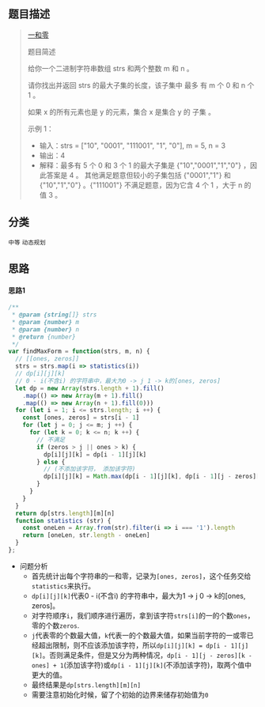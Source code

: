 ## 题目描述

> [一和零](https://leetcode-cn.com/problems/ones-and-zeroes/)
>
>题目简述
>
>给你一个二进制字符串数组 strs 和两个整数 m 和 n 。
>
>请你找出并返回 strs 的最大子集的长度，该子集中 最多 有 m 个 0 和 n 个 1 。
>
>如果 x 的所有元素也是 y 的元素，集合 x 是集合 y 的 子集 。
>
>示例 1：
> - 输入：strs = ["10", "0001", "111001", "1", "0"], m = 5, n = 3
> - 输出：4
> - 解释：最多有 5 个 0 和 3 个 1 的最大子集是 {"10","0001","1","0"} ，因此答案是 4 。
>其他满足题意但较小的子集包括 {"0001","1"} 和 {"10","1","0"} 。{"111001"} 不满足题意，因为它含 4 个 1 ，大于 n 的值 3 。


## 分类
`中等` `动态规划` 

## 思路
#### 思路1
```javascript
/**
 * @param {string[]} strs
 * @param {number} m
 * @param {number} n
 * @return {number}
 */
var findMaxForm = function(strs, m, n) {
  // [[ones, zeros]]
  strs = strs.map(i => statistics(i))
  // dp[i][j][k]
  // 0 - i(不含i) 的字符串中，最大为0 -> j 1 -> k的[ones, zeros]
  let dp = new Array(strs.length + 1).fill()
    .map(() => new Array(m + 1).fill()
    .map(() => new Array(n + 1).fill(0)))
  for (let i = 1; i <= strs.length; i ++) {
    const [ones, zeros] = strs[i - 1]
    for (let j = 0; j <= m; j ++) {
      for (let k = 0; k <= n; k ++) {
        // 不满足
        if (zeros > j || ones > k) {
          dp[i][j][k] = dp[i - 1][j][k]
        } else {
          // (不添加该字符， 添加该字符)
          dp[i][j][k] = Math.max(dp[i - 1][j][k], dp[i - 1][j - zeros][k - ones] + 1)
        }
      }
    }
  }
  return dp[strs.length][m][n]
  function statistics (str) {
    const oneLen = Array.from(str).filter(i => i === '1').length
    return [oneLen, str.length - oneLen]
  }
};
```
- 问题分析
  - 首先统计出每个字符串的一和零，记录为`[ones, zeros]`，这个任务交给`statistics`来执行。
  - `dp[i][j][k]`代表0 - i(不含i) 的字符串中，最大为1 -> j 0 -> k的[ones, zeros]。
  - 对字符顺序`i`，我们顺序进行遍历，拿到该字符`strs[i]`的一的个数`ones`，零的个数`zeros`.
  - `j`代表零的个数最大值，`k`代表一的个数最大值，如果当前字符的一或零已经超出限制，则不应该添加该字符，所以`dp[i][j][k] = dp[i - 1][j][k]`。否则满足条件，但是又分为两种情况，`dp[i - 1][j - zeros][k - ones] + 1`(添加该字符)或`dp[i - 1][j][k]`(不添加该字符)，取两个值中更大的值。
  -  最终结果是`dp[strs.length][m][n]`
  - 需要注意初始化时候，留了个初始的边界来储存初始值为`0`